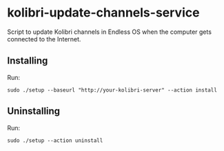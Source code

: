 # kolibri-update-channels-service

Script to update Kolibri channels in Endless OS when the computer gets connected to the Internet.

## Installing

Run:

```
sudo ./setup --baseurl "http://your-kolibri-server" --action install
```

## Uninstalling

Run:

```
sudo ./setup --action uninstall
```

